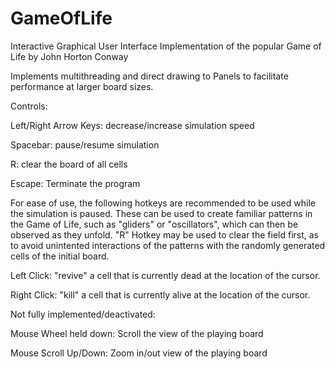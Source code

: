 # GameOfLife
Interactive Graphical User Interface Implementation of the popular Game of Life by John Horton Conway

Implements multithreading and direct drawing to Panels to facilitate performance at larger board sizes.

Controls:

Left/Right Arrow Keys: decrease/increase simulation speed

Spacebar: pause/resume simulation

R: clear the board of all cells

Escape: Terminate the program

For ease of use, the following hotkeys are recommended to be used while the simulation is paused.
These can be used to create familiar patterns in the Game of Life, such as "gliders" or "oscillators",
which can then be observed as they unfold. "R" Hotkey may be used to clear the field first, as to avoid
unintented interactions of the patterns with the randomly generated cells of the initial board.

Left Click: "revive" a cell that is currently dead at the location of the cursor.

Right Click: "kill" a cell that is currently alive at the location of the cursor.

Not fully implemented/deactivated:

Mouse Wheel held down: Scroll the view of the playing board

Mouse Scroll Up/Down: Zoom in/out view of the playing board  


